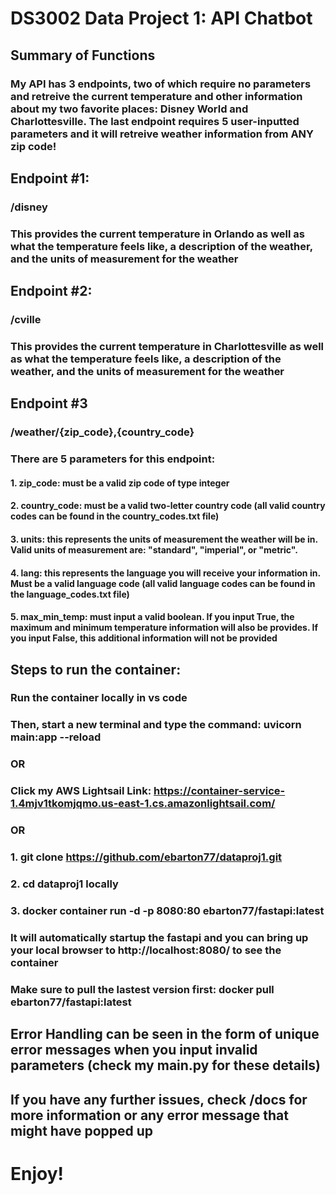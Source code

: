 # DS3002 Data Project 1: API Chatbot

## Summary of Functions
### My API has 3 endpoints, two of which require no parameters and retreive the current temperature and other information about my two favorite places: Disney World and Charlottesville. The last endpoint requires 5 user-inputted parameters and it will retreive weather information from ANY zip code!

## Endpoint #1:
### /disney
### This provides the current temperature in Orlando as well as what the temperature feels like, a description of the weather, and the units of measurement for the weather

## Endpoint #2:
### /cville
### This provides the current temperature in Charlottesville as well as what the temperature feels like, a description of the weather, and the units of measurement for the weather

## Endpoint #3
### /weather/{zip_code},{country_code}
### There are 5 parameters for this endpoint:
#### 1. zip_code: must be a valid zip code of type integer
#### 2. country_code: must be a valid two-letter country code (all valid country codes can be found in the country_codes.txt file)
#### 3. units: this represents the units of measurement the weather will be in. Valid units of measurement are: "standard", "imperial", or "metric". 
#### 4. lang: this represents the language you will receive your information in. Must be a valid language code (all valid language codes can be found in the language_codes.txt file)
#### 5. max_min_temp: must input a valid boolean. If you input True, the maximum and minimum temperature information will also be provides. If you input False, this additional information will not be provided

## Steps to run the container: 

### Run the container locally in vs code
### Then, start a new terminal and type the command: uvicorn main:app --reload

### OR

### Click my AWS Lightsail Link: https://container-service-1.4mjv1tkomjqmo.us-east-1.cs.amazonlightsail.com/

### OR

### 1. git clone  https://github.com/ebarton77/dataproj1.git 
### 2. cd dataproj1 locally
### 3. docker container run -d -p 8080:80 ebarton77/fastapi:latest 
### It will automatically startup the fastapi and you can bring up your local browser to http://localhost:8080/ to see the container
### Make sure to pull the lastest version first: docker pull ebarton77/fastapi:latest

## Error Handling can be seen in the form of unique error messages when you input invalid parameters (check my main.py for these details)


## If you have any further issues, check /docs for more information or any error message that might have popped up

# Enjoy!

